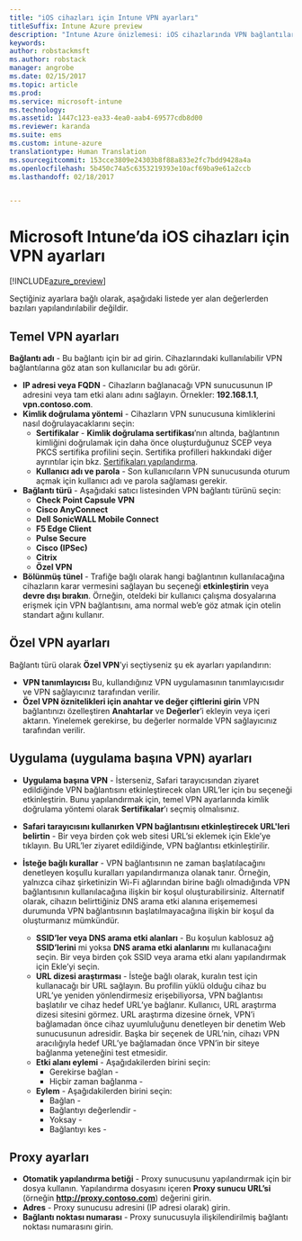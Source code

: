 ```yaml
---
title: "iOS cihazları için Intune VPN ayarları"
titleSuffix: Intune Azure preview
description: "Intune Azure önizlemesi: iOS cihazlarında VPN bağlantılarını yapılandırmak için kullanabileceğiniz Intune ayarlarını öğrenin."
keywords: 
author: robstackmsft
ms.author: robstack
manager: angrobe
ms.date: 02/15/2017
ms.topic: article
ms.prod: 
ms.service: microsoft-intune
ms.technology: 
ms.assetid: 1447c123-ea33-4ea0-aab4-69577cdb8d00
ms.reviewer: karanda
ms.suite: ems
ms.custom: intune-azure
translationtype: Human Translation
ms.sourcegitcommit: 153cce3809e24303b8f88a833e2fc7bdd9428a4a
ms.openlocfilehash: 5b450c74a5c6353219393e10acf69ba9e61a2ccb
ms.lasthandoff: 02/18/2017


---
```


# <a name="vpn-settings-for-ios-devices-in-microsoft-intune"></a>Microsoft Intune’da iOS cihazları için VPN ayarları

[!INCLUDE[azure_preview](../includes/azure_preview.md)]

Seçtiğiniz ayarlara bağlı olarak, aşağıdaki listede yer alan değerlerden bazıları yapılandırılabilir değildir.

## <a name="base-vpn-settings"></a>Temel VPN ayarları


**Bağlantı adı** - Bu bağlantı için bir ad girin. Cihazlarındaki kullanılabilir VPN bağlantılarına göz atan son kullanıcılar bu adı görür.
- **IP adresi veya FQDN** - Cihazların bağlanacağı VPN sunucusunun IP adresini veya tam etki alanı adını sağlayın. Örnekler: **192.168.1.1**, **vpn.contoso.com**.
- **Kimlik doğrulama yöntemi** - Cihazların VPN sunucusuna kimliklerini nasıl doğrulayacaklarını seçin:
    - **Sertifikalar** - **Kimlik doğrulama sertifikası**’nın altında, bağlantının kimliğini doğrulamak için daha önce oluşturduğunuz SCEP veya PKCS sertifika profilini seçin. Sertifika profilleri hakkındaki diğer ayrıntılar için bkz. [Sertifikaları yapılandırma](how-to-configure-certificates.md).
    - **Kullanıcı adı ve parola** - Son kullanıcıların VPN sunucusunda oturum açmak için kullanıcı adı ve parola sağlaması gerekir.
- **Bağlantı türü** - Aşağıdaki satıcı listesinden VPN bağlantı türünü seçin:
    - **Check Point Capsule VPN**
    - **Cisco AnyConnect**
    - **Dell SonicWALL Mobile Connect**
    - **F5 Edge Client**
    - **Pulse Secure**
    - **Cisco (IPSec)**
    - **Citrix**
    - **Özel VPN**
- **Bölünmüş tünel** - Trafiğe bağlı olarak hangi bağlantının kullanılacağına cihazların karar vermesini sağlayan bu seçeneği **etkinleştirin** veya **devre dışı bırakın**. Örneğin, oteldeki bir kullanıcı çalışma dosyalarına erişmek için VPN bağlantısını, ama normal web’e göz atmak için otelin standart ağını kullanır.


## <a name="custom-vpn-settings"></a>Özel VPN ayarları

Bağlantı türü olarak **Özel VPN**’yi seçtiyseniz şu ek ayarları yapılandırın:

- **VPN tanımlayıcısı** Bu, kullandığınız VPN uygulamasının tanımlayıcısıdır ve VPN sağlayıcınız tarafından verilir.
- **Özel VPN öznitelikleri için anahtar ve değer çiftlerini girin** VPN bağlantınızı özelleştiren **Anahtarlar** ve **Değerler**’i ekleyin veya içeri aktarın. Yinelemek gerekirse, bu değerler normalde VPN sağlayıcınız tarafından verilir.

## <a name="apps-per-app-vpn-settings"></a>Uygulama (uygulama başına VPN) ayarları

- **Uygulama başına VPN** - İsterseniz, Safari tarayıcısından ziyaret edildiğinde VPN bağlantısını etkinleştirecek olan URL’ler için bu seçeneği etkinleştirin. Bunu yapılandırmak için, temel VPN ayarlarında kimlik doğrulama yöntemi olarak **Sertifikalar**’ı seçmiş olmalısınız.
- **Safari tarayıcısını kullanırken VPN bağlantısını etkinleştirecek URL'leri belirtin** - Bir veya birden çok web sitesi URL’si eklemek için Ekle’ye tıklayın. Bu URL’ler ziyaret edildiğinde, VPN bağlantısı etkinleştirilir.

- **İsteğe bağlı kurallar** - VPN bağlantısının ne zaman başlatılacağını denetleyen koşullu kuralları yapılandırmanıza olanak tanır. Örneğin, yalnızca cihaz şirketinizin Wi-Fi ağlarından birine bağlı olmadığında VPN bağlantısının kullanılacağına ilişkin bir koşul oluşturabilirsiniz. Alternatif olarak, cihazın belirttiğiniz DNS arama etki alanına erişememesi durumunda VPN bağlantısının başlatılmayacağına ilişkin bir koşul da oluşturmanız mümkündür.

    - **SSID’ler veya DNS arama etki alanları** - Bu koşulun kablosuz ağ **SSID’lerini** mi yoksa **DNS arama etki alanlarını** mı kullanacağını seçin. Bir veya birden çok SSID veya arama etki alanı yapılandırmak için Ekle’yi seçin.
    - **URL dizesi araştırması** - İsteğe bağlı olarak, kuralın test için kullanacağı bir URL sağlayın. Bu profilin yüklü olduğu cihaz bu URL’ye yeniden yönlendirmesiz erişebiliyorsa, VPN bağlantısı başlatılır ve cihaz hedef URL’ye bağlanır. Kullanıcı, URL araştırma dizesi sitesini görmez. URL araştırma dizesine örnek, VPN’i bağlamadan önce cihaz uyumluluğunu denetleyen bir denetim Web sunucusunun adresidir. Başka bir seçenek de URL’nin, cihazı VPN aracılığıyla hedef URL’ye bağlamadan önce VPN’in bir siteye bağlanma yeteneğini test etmesidir.
    - **Etki alanı eylemi** - Aşağıdakilerden birini seçin:
        - Gerekirse bağlan - 
        - Hiçbir zaman bağlanma - 
    - **Eylem** - Aşağıdakilerden birini seçin:
        - Bağlan - 
        - Bağlantıyı değerlendir - 
        - Yoksay - 
        - Bağlantıyı kes - 


## <a name="proxy-settings"></a>Proxy ayarları

- **Otomatik yapılandırma betiği** - Proxy sunucusunu yapılandırmak için bir dosya kullanın. Yapılandırma dosyasını içeren **Proxy sunucu URL’si** (örneğin **http://proxy.contoso.com**) değerini girin.
- **Adres** - Proxy sunucusu adresini (IP adresi olarak) girin.
- **Bağlantı noktası numarası** - Proxy sunucusuyla ilişkilendirilmiş bağlantı noktası numarasını girin.


